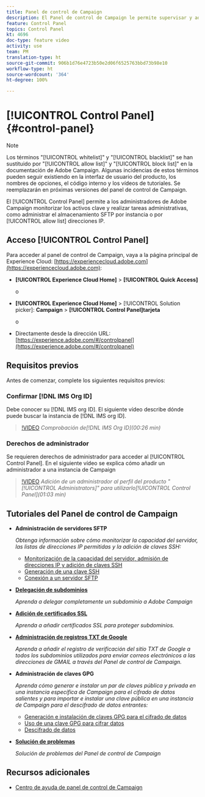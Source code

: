 ```yaml
---
title: Panel de control de Campaign
description: El Panel de control de Campaign le permite supervisar y administrar su almacenamiento SFTP por instancia y añadir direcciones IP a la lista de permitidos.
feature: Control Panel
topics: Control Panel
kt: 4696
doc-type: feature video
activity: use
team: PM
translation-type: ht
source-git-commit: 906b1d76e4723b50e2d06f6525763bbd73b98e10
workflow-type: ht
source-wordcount: '364'
ht-degree: 100%

---
```



# [!UICONTROL Control Panel] {#control-panel}

>[!NOTE]
>
>Los términos &quot;[!UICONTROL whitelist]&quot; y &quot;[!UICONTROL blacklist]&quot; se han sustituido por &quot;[!UICONTROL allow list]&quot; y &quot;[!UICONTROL block list]&quot; en la documentación de Adobe Campaign. Algunas incidencias de estos términos pueden seguir existiendo en la interfaz de usuario del producto, los nombres de opciones, el código interno y los vídeos de tutoriales. Se reemplazarán en próximas versiones del panel de control de Campaign.

El [!UICONTROL Control Panel] permite a los administradores de Adobe Campaign monitorizar los activos clave y realizar tareas administrativas, como administrar el almacenamiento SFTP por instancia o por [!UICONTROL allow list] direcciones IP.

## Acceso [!UICONTROL Control Panel]

Para acceder al panel de control de Campaign, vaya a la página principal de Experience Cloud: [https://experiencecloud.adobe.com](https://experiencecloud.adobe.com):

* **[!UICONTROL Experience Cloud Home]** > **[!UICONTROL Quick Access]**

   o
* **[!UICONTROL Experience Cloud Home]**  > [!UICONTROL Solution picker]: **Campaign** > **[!UICONTROL Control Panel]tarjeta**

   o

* Directamente desde la dirección URL: [https://experience.adobe.com/#/controlpanel](https://experience.adobe.com/#/controlpanel)

## Requisitos previos

Antes de comenzar, complete los siguientes requisitos previos:

### Confirmar [!DNL IMS Org ID]

Debe conocer su [!DNL IMS org ID]. El siguiente vídeo describe dónde puede buscar la instancia de [!DNL IMS org ID].

>[!VIDEO](https://video.tv.adobe.com/v/27183?quality=12&captions=spa)
*Comprobación de[!DNL IMS Org ID](00:26 min)*

### Derechos de administrador

Se requieren derechos de administrador para acceder al [!UICONTROL Control Panel].
En el siguiente vídeo se explica cómo añadir un administrador a una instancia de Campaign

>[!VIDEO](https://video.tv.adobe.com/v/27147?quality=12&captions=spa)
*Adición de un administrador al perfil del producto &quot;[!UICONTROL Administrators]&quot; para utilizarlo[!UICONTROL Control Panel](01:03 min)*

## Tutoriales del Panel de control de Campaign

* **Administración de servidores SFTP**

   *Obtenga información sobre cómo monitorizar la capacidad del servidor, las listas de direcciones IP permitidas y la adición de claves SSH:*

   * [Monitorización de la capacidad del servidor, admisión de direcciones IP y adición de claves SSH](/help/administrating/control-panel/monitoring-server-capacity-allow-listing-adding-ssh-key.md)
   * [Generación de una clave SSH](/help/administrating/control-panel/generate-ssh-key.md)
   * [Conexión a un servidor SFTP](/help/administrating/control-panel/connect-to-sftp-server.md)
* **[Delegación de subdominios](/help/administrating/control-panel/subdomain-delegation.md)**

   *Aprenda a delegar completamente un subdominio a Adobe Campaign*
* **[Adición de certificados SSL](/help/administrating/control-panel/adding-ssl-certificates.md)**

   *Aprenda a añadir certificados SSL para proteger subdominios.*

* **[Administración de registros TXT de Google](/help/administrating/control-panel/google-txt-record-management.md)**

   *Aprenda a añadir el registro de verificación del sitio TXT de Google a todos los subdominios utilizados para enviar correos electrónicos a las direcciones de GMAIL a través del Panel de control de Campaign.*

* **Administración de claves GPG**

   *Aprenda cómo generar e instalar un par de claves pública y privada en una instancia específica de Campaign para el cifrado de datos salientes y para importar e instalar una clave pública en una instancia de Campaign para el descifrado de datos entrantes:*

   * [Generación e instalación de claves GPG para el cifrado de datos](./gpg-key-management/generating-and-installing-gpg-keys-for-data-encryption.md)
   * [Uso de una clave GPG para cifrar datos](./gpg-key-management/using-a-gpg-key-to-encrypt-data.md)
   * [Descifrado de datos](./gpg-key-management/decrypting-data.md)

* **[Solución de problemas](/help/administrating/control-panel/trouble-shooting.md)**

   *Solución de problemas del Panel de control de Campaign*

## Recursos adicionales

* [Centro de ayuda de panel de control de Campaign](https://docs.adobe.com/content/help/es-ES/control-panel/using/control-panel-home.html)

